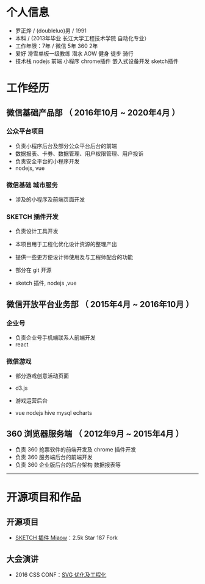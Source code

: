 # 个人信息

 - 罗正烨 / (doubleluo)男 / 1991
 - 本科 / (2013年毕业 长江大学工程技术学院 自动化专业）
 - 工作年限：7年 / 微信 5年 360 2年
 - 爱好 滑雪单板一级教练 潜水 AOW 健身 徒步 骑行
 - 技术栈 nodejs 前端 小程序 chrome插件 嵌入式设备开发 sketch插件

# 工作经历

## 微信基础产品部 （ 2016年10月 ~ 2020年4月 ）

### 公众平台项目 
  
  - 负责小程序后台及部分公众平台后台的前端
  - 数据报表、卡券、数据管理、用户权限管理、用户投诉
  - 负责安全平台的小程序开发  
  - nodejs, vue

### 微信基础 城市服务
 
  - 涉及的小程序及前端页面开发
  
### SKETCH 插件开发

  - 负责设计工具开发
  - 本项目用于工程化优化设计资源的整理产出
  - 提供一些更方便设计师使用及与工程师配合的功能
  - 部分在 git 开源
  
  - sketch 插件, nodejs ,vue
  

## 微信开放平台业务部 （ 2015年4月 ~ 2016年10月 ）

### 企业号

  - 负责企业号手机端联系人前端开发
  - react 

### 微信游戏

  - 部分游戏创意活动页面
  
  - d3.js
  
  - 游戏运营后台
  
  - vue nodejs hive mysql echarts
  
  
## 360 浏览器服务端 （ 2012年9月 ~ 2015年4月 ）

  - 负责 360 抢票软件的前端开发及 chrome 插件开发
  - 负责 360 服务端后台的前端开发
  - 负责 360 企业版后台的后台架构 数据报表等
  
---

# 开源项目和作品

## 开源项目

 - [SKETCH 插件 Miaow](https://github.com/weixin/Miaow)：2.5k Star 187 Fork

## 大会演讲

  - 2016 CSS CONF：[SVG 优化及工程化](https://node.fequan.com/playvideo/701606bc915eade09089d2d0d1bd67d0_7)
